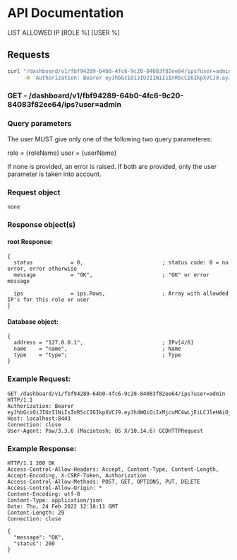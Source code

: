 # API Documentation

LIST ALLOWED IP [ROLE %] [USER %]

## Requests

```sh
curl "/dashboard/v1/fbf94289-64b0-4fc6-9c20-84083f82ee64/ips?user=admin" \
     -H 'Authorization: Bearer eyJhbGciOiJIUzI1NiIsInR5cCI6IkpXVCJ9.eyJhdWQiOiIxMjcuMC4wLjEiLCJleHAiOjE2NDU1NzY5NDUsImp0aSI6IjAiLCJpYXQiOjE2NDU1NDY5NDUsImlzcyI6IlNRTGl0ZSBDbG91ZCBXZWIgU2VydmVyIiwibmJmIjoxNjQ1NTQ2OTQ1LCJzdWIiOiJzcWxpdGVjbG91ZC5pbyJ9.Ru7lvh1tx72CWfsoL2-ZM2b1sB6bB59V6oSlN-gEs2E'

```

### **GET** - /dashboard/v1/fbf94289-64b0-4fc6-9c20-84083f82ee64/ips?user=admin

### Query parameters

The user MUST give only one of the following two query parameteres:

role = {roleName}
user = {userName}

If none is provided, an error is raised.
If both are provided, only the user parameter is taken into account.

### Request object

```code
none
```

### Response object(s)

#### root Response:

```code
{
  status            = 0,                         ; status code: 0 = no error, error otherwise
  message           = "OK",                      ; "OK" or error message

  ips               = ips.Rows,                  ; Array with allowded IP's for this role or user
}
```

#### Database object:

```code
{
  address = "127.0.0.1",                         ; IPv[4/6]
  name    = "name",                              ; Name
  type    = "type";                              ; Type
}
```

### Example Request:

```
GET /dashboard/v1/fbf94289-64b0-4fc6-9c20-84083f82ee64/ips?user=admin HTTP/1.1
Authorization: Bearer eyJhbGciOiJIUzI1NiIsInR5cCI6IkpXVCJ9.eyJhdWQiOiIxMjcuMC4wLjEiLCJleHAiOjE2NDU3Mjk5NzAsImp0aSI6IjAiLCJpYXQiOjE2NDU2OTk5NzAsImlzcyI6IlNRTGl0ZSBDbG91ZCBXZWIgU2VydmVyIiwibmJmIjoxNjQ1Njk5OTcwLCJzdWIiOiJzcWxpdGVjbG91ZC5pbyJ9.8izk50ZCk4kQ7Mpf99tj3DuSOuJhPS2cFpAuhlvoGQw
Host: localhost:8443
Connection: close
User-Agent: Paw/3.3.6 (Macintosh; OS X/10.14.6) GCDHTTPRequest

```

### Example Response:

```
HTTP/1.1 200 OK
Access-Control-Allow-Headers: Accept, Content-Type, Content-Length, Accept-Encoding, X-CSRF-Token, Authorization
Access-Control-Allow-Methods: POST, GET, OPTIONS, PUT, DELETE
Access-Control-Allow-Origin: *
Content-Encoding: utf-8
Content-Type: application/json
Date: Thu, 24 Feb 2022 12:18:11 GMT
Content-Length: 29
Connection: close

{
  "message": "OK",
  "status": 200
}
```